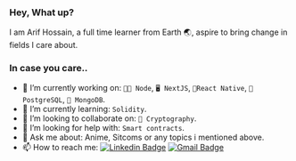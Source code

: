 ### Hey, What up?

I am Arif Hossain, a full time learner from Earth 🌏, aspire to bring change in fields I care about.

### In case you care..

- 🔭 I’m currently working on: `👨‍💻 Node`, `🖥️ NextJS`, `📱React Native`, `📁 PostgreSQL`, `📁 MongoDB`.
- 🌱 I’m currently learning: `Solidity`.
- 👯 I’m looking to collaborate on: `🔐 Cryptography`.
- 🤔 I’m looking for help with: `Smart contracts`.
- 💬 Ask me about: Anime, Sitcoms or any topics i mentioned above.
- 📫 How to reach me: [![Linkedin Badge](https://img.shields.io/badge/-devarifhossain-blue?style=flat-square&logo=Linkedin&logoColor=white&link=https://www.linkedin.com/in/devarifhossain/)](https://www.linkedin.com/in/devarifhossain/)
[![Gmail Badge](https://img.shields.io/badge/-devarifhossain-A9A9A9?style=flat-square&logo=Gmail&logoColor=red&link=mailto:vsasvipul@gmail.com)](mailto:alamariful1727@gmail.com)
